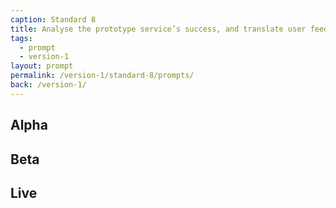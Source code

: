 ```yaml
---
caption: Standard 8
title: Analyse the prototype service’s success, and translate user feedback into features and tasks for the next phase of development.
tags:
  - prompt
  - version-1
layout: prompt
permalink: /version-1/standard-8/prompts/
back: /version-1/
---
```


## Alpha

## Beta

## Live
